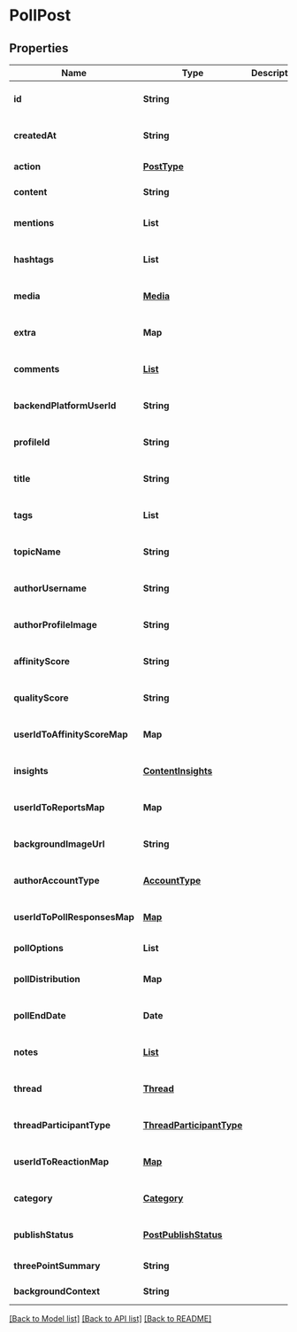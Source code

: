 # PollPost
## Properties

| Name | Type | Description | Notes |
|------------ | ------------- | ------------- | -------------|
| **id** | **String** |  | [optional] [default to null] |
| **createdAt** | **String** |  | [optional] [default to null] |
| **action** | [**PostType**](PostType.md) |  | [default to null] |
| **content** | **String** |  | [default to null] |
| **mentions** | **List** |  | [optional] [default to null] |
| **hashtags** | **List** |  | [optional] [default to null] |
| **media** | [**Media**](Media.md) |  | [optional] [default to null] |
| **extra** | **Map** |  | [optional] [default to null] |
| **comments** | [**List**](Comment.md) |  | [optional] [default to null] |
| **backendPlatformUserId** | **String** |  | [optional] [default to null] |
| **profileId** | **String** |  | [optional] [default to null] |
| **title** | **String** |  | [optional] [default to null] |
| **tags** | **List** |  | [optional] [default to null] |
| **topicName** | **String** |  | [optional] [default to null] |
| **authorUsername** | **String** |  | [optional] [default to null] |
| **authorProfileImage** | **String** |  | [optional] [default to null] |
| **affinityScore** | **String** |  | [optional] [default to null] |
| **qualityScore** | **String** |  | [optional] [default to null] |
| **userIdToAffinityScoreMap** | **Map** |  | [optional] [default to null] |
| **insights** | [**ContentInsights**](ContentInsights.md) |  | [optional] [default to null] |
| **userIdToReportsMap** | **Map** |  | [optional] [default to null] |
| **backgroundImageUrl** | **String** |  | [optional] [default to null] |
| **authorAccountType** | [**AccountType**](AccountType.md) |  | [optional] [default to null] |
| **userIdToPollResponsesMap** | [**Map**](PollResponse.md) |  | [optional] [default to null] |
| **pollOptions** | **List** |  | [default to null] |
| **pollDistribution** | **Map** |  | [optional] [default to null] |
| **pollEndDate** | **Date** |  | [optional] [default to null] |
| **notes** | [**List**](Note.md) |  | [optional] [default to null] |
| **thread** | [**Thread**](Thread.md) |  | [optional] [default to null] |
| **threadParticipantType** | [**ThreadParticipantType**](ThreadParticipantType.md) |  | [optional] [default to null] |
| **userIdToReactionMap** | [**Map**](Reaction.md) |  | [optional] [default to null] |
| **category** | [**Category**](Category.md) |  | [optional] [default to null] |
| **publishStatus** | [**PostPublishStatus**](PostPublishStatus.md) |  | [optional] [default to null] |
| **threePointSummary** | **String** |  | [default to null] |
| **backgroundContext** | **String** |  | [default to null] |

[[Back to Model list]](../README.md#documentation-for-models) [[Back to API list]](../README.md#documentation-for-api-endpoints) [[Back to README]](../README.md)


